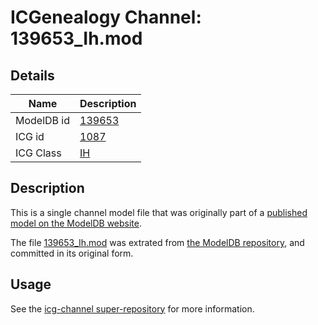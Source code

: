 # ICGenealogy Channel: 139653\_Ih.mod

## Details

Name | Description
---- | -----------
ModelDB id | [139653](http://senselab.med.yale.edu/ModelDB/ShowModel.cshtml?model=139653)
ICG id | [1087](http://icg.neurotheory.ox.ac.uk/channels/4/1087)
ICG Class | [IH](http://icg.neurotheory.ox.ac.uk/channels/4)

## Description

This is a single channel model file that was originally part of a [published model on the ModelDB website](http://senselab.med.yale.edu/mModelDB/ShowModel.cshtml?model=139653).

The file [139653\_Ih.mod](139653_Ih.mod) was extrated from [the ModelDB repository](http://senselab.med.yale.edu/ModelDB/ShowModel.cshtml?model=139653), and committed in its original form.

## Usage

See the [icg-channel super-repository](https://github.com/icgenealogy/icg-channels) for more information.